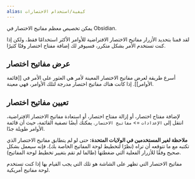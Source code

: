 ```yaml
---
alias: كيفية/استخدام الاختصارات
---
```


يمكن تخصيص معظم مفاتيح الاختصار في Obsidian.

لقد قمنا بتحديد الأزرار مفاتيح الاختصار الافتراضية للأوامر الأكثر استخدامًا فقط، ولكن إذا كنت تستخدم الأمر بشكل متكرر، فسيوفر لك إضافة مفتاح اختصار وقتًا كثيرًا.

## عرض مفاتيح اختصار

أسرع طريقة لعرض مفاتيح الاختصار المعينة لأمر هي العثور على الأمر في [[قائمة الأوامر]]. إذا كانت هناك مفاتيح اختصار مدرجة لتلك الأوامر، فهي معينة.

## تعيين مفاتيح اختصار

لإضافة مفتاح اختصار، أو إزالة مفتاح اختصار، أو استعادة مفاتيح الاختصار الافتراضية، انتقل إلى `الإعدادات` => `مفاتيح الاختصار`. يمكنك أيضًا تصفية القائمة، حيث أن قائمة الأوامر طويلة جدًا.

**ملاحظة لغير المستخدمين في الولايات المتحدة:** حتى لو لم يتطابق مفاتيح الاختصار الذي تكتبه مع ما تتوقعه أن تراه (نظرًا لتخطيط لوحة المفاتيح الخاصة بك)، فإنه سيعمل بشكل صحيح وفقًا للأزرار الفعلية التي ضغطتها (طالما لم تقم بتغيير تخطيط لوحة المفاتيح).

مفاتيح الاختصار التي تظهر على الشاشة هو تلك التي يجب القيام بها إذا كنت تستخدم لوحة مفاتيح أمريكية.

